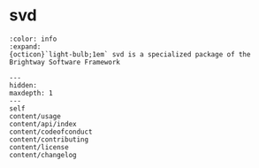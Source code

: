 # svd

```{button-link} https://docs.brightway.dev
:color: info
:expand:
{octicon}`light-bulb;1em` svd is a specialized package of the Brightway Software Framework
```

```{toctree}
---
hidden:
maxdepth: 1
---
self
content/usage
content/api/index
content/codeofconduct
content/contributing
content/license
content/changelog
```
